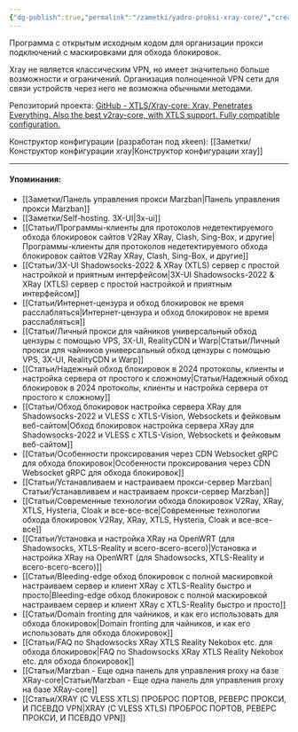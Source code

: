 ```yaml
---
{"dg-publish":true,"permalink":"/zametki/yadro-proksi-xray-core/","created":"2024-07-04 15:59","updated":"2025-05-05T21:07:19+03:00"}
---
```


Программа с открытым исходным кодом для организации прокси подключений с маскировками для обхода блокировок.

Xray не является классическим VPN, но имеет значительно больше возможности и ограничений. Организация полноценной VPN сети для связи устройств через него не возможна обычными методами.

Репозиторий проекта: [GitHub - XTLS/Xray-core: Xray, Penetrates Everything. Also the best v2ray-core, with XTLS support. Fully compatible configuration.](https://github.com/XTLS/Xray-core)

Конструктор конфигурации (разработан под xkeen): [[Заметки/Конструктор конфигурации xray\|Конструктор конфигурации xray]]

---
#### Упоминания:
- [[Заметки/Панель управления прокси Marzban\|Панель управления прокси Marzban]]
- [[Заметки/Self-hosting. 3X-UI\|3x-ui]]
- [[Статьи/Программы-клиенты для протоколов недетектируемого обхода блокировок сайтов V2Ray XRay, Clash, Sing-Box, и другие\|Программы-клиенты для протоколов недетектируемого обхода блокировок сайтов V2Ray XRay, Clash, Sing-Box, и другие]]
- [[Статьи/3X-UI Shadowsocks-2022 & XRay (XTLS) сервер с простой настройкой и приятным интерфейсом\|3X-UI Shadowsocks-2022 & XRay (XTLS) сервер с простой настройкой и приятным интерфейсом]]
- [[Статьи/Интернет-цензура и обход блокировок не время расслабляться\|Интернет-цензура и обход блокировок не время расслабляться]]
- [[Статьи/Личный прокси для чайников универсальный обход цензуры с помощью VPS, 3X-UI, RealityCDN и Warp\|Статьи/Личный прокси для чайников универсальный обход цензуры с помощью VPS, 3X-UI, RealityCDN и Warp]]
- [[Статьи/Надежный обход блокировок в 2024 протоколы, клиенты и настройка сервера от простого к сложному\|Статьи/Надежный обход блокировок в 2024 протоколы, клиенты и настройка сервера от простого к сложному]]
- [[Статьи/Обход блокировок настройка сервера XRay для Shadowsocks-2022 и VLESS с XTLS-Vision, Websockets и фейковым веб-сайтом\|Обход блокировок настройка сервера XRay для Shadowsocks-2022 и VLESS с XTLS-Vision, Websockets и фейковым веб-сайтом]]
- [[Статьи/Особенности проксирования через CDN Websocket gRPC для обхода блокировок\|Особенности проксирования через CDN Websocket gRPC для обхода блокировок]]
- [[Статьи/Устанавливаем и настраиваем прокси-сервер Marzban\|Статьи/Устанавливаем и настраиваем прокси-сервер Marzban]]
- [[Статьи/Современные технологии обхода блокировок V2Ray, XRay, XTLS, Hysteria, Cloak и все-все-все\|Современные технологии обхода блокировок V2Ray, XRay, XTLS, Hysteria, Cloak и все-все-все]]
- [[Статьи/Установка и настройка XRay на OpenWRT (для Shadowsocks, XTLS-Reality и всего-всего-всего)\|Установка и настройка XRay на OpenWRT (для Shadowsocks, XTLS-Reality и всего-всего-всего)]]
- [[Статьи/Bleeding-edge обход блокировок с полной маскировкой настраиваем сервер и клиент XRay с XTLS-Reality быстро и просто\|Bleeding-edge обход блокировок с полной маскировкой настраиваем сервер и клиент XRay с XTLS-Reality быстро и просто]]
- [[Статьи/Domain fronting для чайников, и как его использовать для обхода блокировок\|Domain fronting для чайников, и как его использовать для обхода блокировок]]
- [[Статьи/FAQ по Shadowsocks XRay XTLS Reality Nekobox etc. для обхода блокировок\|FAQ по Shadowsocks XRay XTLS Reality Nekobox etc. для обхода блокировок]]
- [[Статьи/Marzban - Еще одна панель для управления proxy на базе XRay-core\|Статьи/Marzban - Еще одна панель для управления proxy на базе XRay-core]]
- [[Статьи/XRAY (С VLESS XTLS) ПРОБРОС ПОРТОВ, РЕВЕРС ПРОКСИ, И ПСЕВДО VPN\|XRAY (С VLESS XTLS) ПРОБРОС ПОРТОВ, РЕВЕРС ПРОКСИ, И ПСЕВДО VPN]]